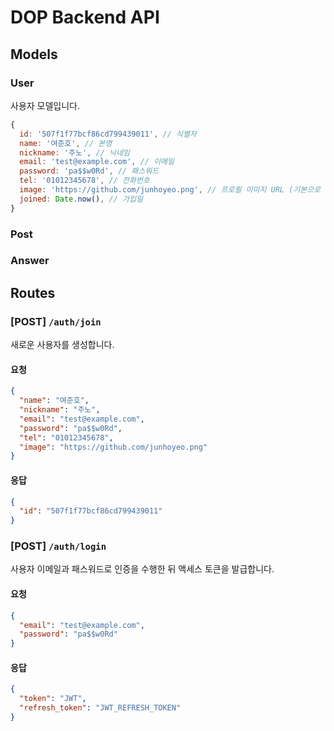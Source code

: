 # DOP Backend API

## Models

### User
사용자 모델입니다.

```js
{
  id: '507f1f77bcf86cd799439011', // 식별자
  name: '여준호', // 본명
  nickname: '주노', // 닉네임
  email: 'test@example.com', // 이메일
  password: 'pa$$w0Rd', // 패스워드
  tel: '01012345678', // 전화번호
  image: 'https://github.com/junhoyeo.png', // 프로필 이미지 URL (기본으로 default 이미지 경로)
  joined: Date.now(), // 가입일
}
```

### Post

### Answer

## Routes

### [POST] `/auth/join`
새로운 사용자를 생성합니다.

#### 요청

```json
{
  "name": "여준호",
  "nickname": "주노",
  "email": "test@example.com",
  "password": "pa$$w0Rd",
  "tel": "01012345678",
  "image": "https://github.com/junhoyeo.png"
}
```

#### 응답

```json
{
  "id": "507f1f77bcf86cd799439011"
}
```

### [POST] `/auth/login`
사용자 이메일과 패스워드로 인증을 수행한 뒤 액세스 토큰을 발급합니다.

#### 요청

```json
{
  "email": "test@example.com",
  "password": "pa$$w0Rd"
}
```

#### 응답

```json
{
  "token": "JWT",
  "refresh_token": "JWT_REFRESH_TOKEN"
}
```
